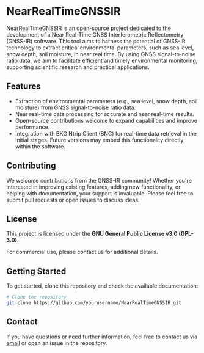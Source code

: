 # NearRealTimeGNSSIR

NearRealTimeGNSSIR is an open-source project dedicated to the development of a Near Real-Time GNSS Interferometric Reflectometry (GNSS-IR) software. This tool aims to harness the potential of GNSS-IR technology to extract critical environmental parameters, such as sea level, snow depth, soil moisture, in near real time. By using GNSS signal-to-noise ratio data, we aim to facilitate efficient and timely environmental monitoring, supporting scientific research and practical applications.

## Features

- Extraction of environmental parameters (e.g., sea level, snow depth, soil moisture) from GNSS signal-to-noise ratio data.
- Near real-time data processing for accurate and near real-time results.
- Open-source contributions welcome to expand capabilities and improve performance.
- Integration with BKG Ntrip Client (BNC) for real-time data retrieval in the initial stages. Future versions may embed this functionality directly within the software.

## Contributing

We welcome contributions from the GNSS-IR community! Whether you're interested in improving existing features, adding new functionality, or helping with documentation, your support is invaluable. Please feel free to submit pull requests or open issues to discuss ideas.

## License

This project is licensed under the **GNU General Public License v3.0 (GPL-3.0)**.

For commercial use, please contact us for additional details.

## Getting Started

To get started, clone this repository and check the available documentation:

```sh
# Clone the repository
git clone https://github.com/yourusername/NearRealTimeGNSSIR.git
```

## Contact

If you have questions or need further information, feel free to contact us via [email](mailto:cemali@yildiz.edu.tr) or open an issue in the repository.
